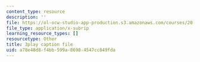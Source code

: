 ```yaml
---
content_type: resource
description: ''
file: https://ol-ocw-studio-app-production.s3.amazonaws.com/courses/20-219-becoming-the-next-bill-nye-writing-and-hosting-the-educational-show-january-iap-2015/a78e48d8f4bb599a86984547cc849fda_gb80yhA2o4A.vtt
file_type: application/x-subrip
learning_resource_types: []
resourcetype: Other
title: 3play caption file
uid: a78e48d8-f4bb-599a-8698-4547cc849fda
---
```

